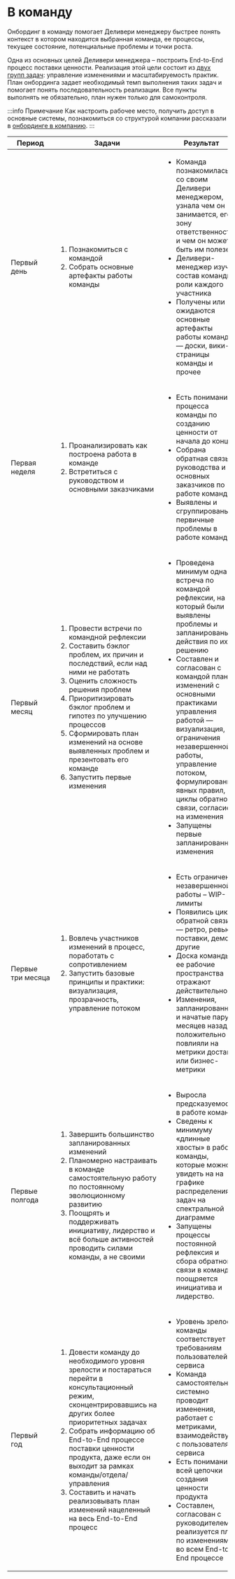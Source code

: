 # В команду
Онбординг в команду помогает Деливери менеджеру быстрее понять контекст в котором находится выбранная команда, ее процессы, текущее состояние, потенциальные проблемы и точки роста.

Одна из основных целей Деливери менеджера – построить End-to-End процесс поставки ценности. Реализация этой цели состоит из [двух групп задач](/profession/about.md#что-делает): управление изменениями и масштабируемость практик. План онбординга задает необходимый темп выполнения таких задач и помогает понять последовательность реализации. Все пункты выполнять не обязательно, план нужен только для самоконтроля.

:::info Примечание
Как настроить рабочее место, получить доступ в основные системы, познакомиться со структурой компании рассказали в [онбординге в компанию](to-company).
:::

| Период                 | Задачи                                                                                                                                                                                                                                                                                                                                                                                                          | Результат                                                                                                                                                                                                                                                                                                                                                                                                                                             |
|------------------------|-----------------------------------------------------------------------------------------------------------------------------------------------------------------------------------------------------------------------------------------------------------------------------------------------------------------------------------------------------------------------------------------------------------------|-------------------------------------------------------------------------------------------------------------------------------------------------------------------------------------------------------------------------------------------------------------------------------------------------------------------------------------------------------------------------------------------------------------------------------------------------------|
| Первый день            | <ol><li>Познакомиться с командой</li><li>Собрать основные артефакты работы команды</li></ol>                                                                                                                                                                                                                                                                                                                    | <ul><li>Команда познакомилась со своим Деливери менеджером, узнала чем он занимается, его зону ответственности и чем он может быть им полезен</li><li>Деливери-менеджер изучил состав команды и роли каждого участника</li><li>Получены или ожидаются основные артефакты работы команды — доски, вики-страницы команды и прочее</li></ul>                                                                                                             |
| Первая неделя          | <ol><li>Проанализировать как построена работа в команде</li><li>Встретиться с руководством и основными заказчиками</li></ol>                                                                                                                                                                                                                                                                                    | <ul><li>Есть понимание процесса команды по созданию ценности от начала до конца</li><li>Собрана обратная связь руководства и основных заказчиков по работе команды</li><li>Выявлены и сгруппированы первичные проблемы в работе команды</li></ul>                                                                                                                                                                                                     |
| Первый месяц           | <ol><li>Провести встречи по командной рефлексии</li><li>Составить бэклог проблем, их причин и последствий, если над ними не работать</li><li>Оценить сложность решения проблем</li><li>Приоритизировать бэклог проблем и гипотез по улучшению процессов</li><li>Сформировать план изменений на основе выявленных проблем и презентовать его команде</li><li>Запустить первые изменения</li></ol>                | <ul><li>Проведена минимум одна встреча по командой рефлексии, на который были выявлены проблемы и запланированы действия по их решению</li><li>Составлен и согласован с командой план изменений с основными практиками управления работой —  визуализация, ограничения незавершенной работы, управление потоком, формулирование явных правил, циклы обратной связи, согласие на изменения</li><li>Запущены первые запланированные изменения</li></ul> |
| Первые три&nbsp;месяца | <ol><li>Вовлечь участников изменений в процесс, поработать с сопротивлением</li><li>Запустить базовые принципы и практики: визуализация, прозрачность, управление потоком</li></ol>                                                                                                                                                                                                                             | <ul><li>Есть ограничения незавершенной работы – WIP-лимиты</li><li>Появились циклы обратной связи — ретро, ревью поставки, демо и другие</li><li>Доска команды и ее рабочие пространства отражают действительность</li><li>Изменения, запланированные и начатые пару месяцев назад, положительно повлияли на метрики доставки или бизнес-метрики</li></ul>                                                                                            |
| Первые полгода         | <ol><li>Завершить большинство запланированных изменений</li><li>Планомерно&nbsp;настраивать в команде самостоятельную работу по постоянному эволюционному развитию</li><li>Поощрять и поддерживать инициативу, лидерство и всё больше активностей проводить силами команды, а не своими</li></ol>                                                                                                               | <ul><li>Выросла предсказуемость в работе команды</li><li>Сведены к минимуму «длинные хвосты» в работе команды, которые можно увидеть на на графике распределения задач на спектральной диаграмме</li><li>Запущены процессы постоянной рефлексия и сбора обратной связи в команде, поощряется инициатива и лидерство.</li></ul>                                                                                                                        |
| Первый год             | <ol><li>Довести команду до необходимого уровня зрелости и постараться перейти в консультационный режим, сконцентрировавшись на других более приоритетных задачах</li><li>Собрать информацию об End-to-End процессе поставки ценности продукта, даже если он выходит за рамках команды/отдела/управления</li><li>Составить и начать реализовывать план изменений нацеленный на весь End-to-End процесс</li></ol> | <ul><li>Уровень зрелости команды соответствует требованиям пользователей их сервиса</li><li>Команда самостоятельно и системно проводит изменения, работает с метриками, взаимодействует с пользователями сервиса</li><li>Есть понимание всей цепочки создания ценности продукта</li><li>Составлен, согласован с руководителем и реализуется план по изменениями во всем End-to-End процессе</li></ul>                                                 |
